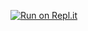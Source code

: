[![Run on Repl.it](https://repl.it/badge/github/kirabiyakasa/knights_travails)](https://repl.it/github/kirabiyakasa/knights_travails)